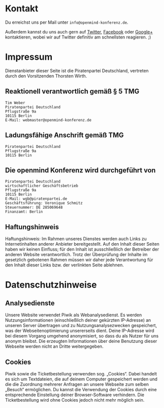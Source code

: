 # Kontakt

Du erreichst uns per Mail unter `info@openmind-konferenz.de`.

Außerdem kannst du uns auch gern auf [Twitter][], [Facebook][] oder [Google+][] kontaktieren, wobei wir auf Twitter definitiv am schnellsten reagieren. ;)

# Impressum

Dienstanbieter dieser Seite ist die Piratenpartei Deutschland, vertreten durch den Vorsitzenden Thorsten Wirth.

## Reaktionell verantwortlich gemäß § 5 TMG

	Tim Weber
	Piratenpartei Deutschland
	Pflugstraße 9a
	10115 Berlin
	E-Mail: webmaster@openmind-konferenz.de

## Ladungsfähige Anschrift gemäß TMG

	Piratenpartei Deutschland
	Pflugstraße 9a
	10115 Berlin

## Die openmind Konferenz wird durchgeführt von

	Piratenpartei Deutschland
	wirtschaftlicher Geschäftsbetrieb
	Pflugstraße 9a
	10115 Berlin
	E-Mail: wgb@piratenpartei.de
	Geschäftsführung: Veronique Schmitz
	Steuernummer: DE 285069648
	Finanzamt: Berlin

## Haftungshinweis

Haftungshinweis: Im Rahmen unseres Dienstes werden auch Links zu Internetinhalten anderer Anbieter bereitgestellt. Auf den Inhalt dieser Seiten haben wir keinen Einfluss; für den Inhalt ist ausschließlich der Betreiber der anderen Website verantwortlich. Trotz der Überprüfung der Inhalte im gesetzlich gebotenen Rahmen müssen wir daher jede Verantwortung für den Inhalt dieser Links bzw. der verlinkten Seite ablehnen.

# Daten&shy;schutz&shy;hinweise

## Analysedienste

Unsere Website verwendet Piwik als Webanalysedienst.
Es werden Nutzungsinformationen (einschließlich deiner gekürzten IP-Adresse) an unseren Server übertragen und zu Nutzungsanalysezwecken gespeichert, was der Webseitenoptimierung unsererseits dient.
Deine IP-Adresse wird bei diesem Vorgang umgehend anonymisiert, so dass du als Nutzer für uns anonym bleibst.
Die erzeugten Informationen über deine Benutzung dieser Webseite werden nicht an Dritte weitergegeben.

## Cookies

Piwik sowie die Ticketbestellung verwenden sog. „Cookies“.
Dabei handelt es sich um Textdateien, die auf deinem Computer gespeichert werden und die die Zuordnung mehrerer Anfragen an unsere Webseite zum selben „Besuch“ ermöglichen.
Du kannst die Verwendung der Cookies durch eine entsprechende Einstellung deiner Browser-Software verhindern.
Die Ticketbestellung wird ohne Cookies jedoch nicht mehr möglich sein.

[Twitter]: https://twitter.com/openmindkonf
[Facebook]: https://www.facebook.com/openmind.konferenz
[Google+]: https://plus.google.com/118100230661845993722

